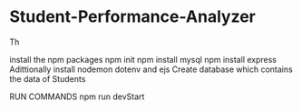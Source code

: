 # Student-Performance-Analyzer

Th

install the npm packages
npm init
npm install mysql
npm install express
Adittionally install nodemon dotenv and ejs
Create database which contains the data of Students

RUN COMMANDS
npm run devStart

